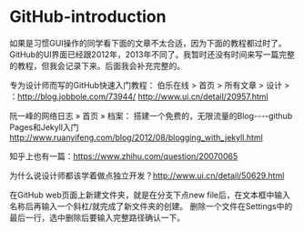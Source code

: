 # GitHub-introduction

如果是习惯GUI操作的同学看下面的文章不太合适，因为下面的教程都过时了。GitHub的UI界面已经跟2012年，2013年不同了。我暂时还没有时间来写一篇完整的教程，但我会记录下来。后面我会补充完整的。

专为设计师而写的GitHub快速入门教程：
伯乐在线 > 首页 > 所有文章 > 设计 > ：http://blog.jobbole.com/73944/
http://www.ui.cn/detail/20957.html

阮一峰的网络日志 » 首页 » 档案：
搭建一个免费的，无限流量的Blog----github Pages和Jekyll入门 http://www.ruanyifeng.com/blog/2012/08/blogging_with_jekyll.html

知乎上也有一篇：https://www.zhihu.com/question/20070065

为什么说设计师都该学着做点独立开发？http://www.ui.cn/detail/50629.html

在GitHub web页面上新建文件夹，就是在分支下点new file后，在文本框中输入名称后再输入一个斜杠/就完成了新文件夹的创建。
删除一个文件在Settings中的最后一行，选中删除后要输入完整路径确认一下。
